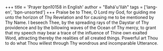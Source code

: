 +++
title = 'Prayer bpn10158 in English'
author = "Bahá'u'lláh"
tags = ['lang-en', 'bpn-unsorted']
+++
Praise be to Thee, O Lord my God, for guiding me unto the horizon of Thy Revelation and for causing me to be mentioned by Thy Name.  I beseech Thee, by the spreading rays of the Daystar of Thy providence and by the billowing waves of the Ocean of Thy mercy, to grant that my speech may bear a trace of the influence of Thine own exalted Word, attracting thereby the realities of all created things.  Powerful art Thou to do what Thou willest through Thy wondrous and incomparable Utterance.
